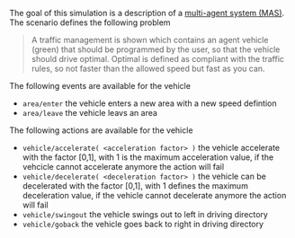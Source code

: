 The goal of this simulation is a description of a [multi-agent system (MAS)](https://en.wikipedia.org/wiki/Multi-agent_system).
The scenario defines the following problem

> A traffic management is shown which contains an agent vehicle (green) that should be programmed by the user, so that
> the vehicle should drive optimal. Optimal is defined as compliant with the traffic rules, so not faster than the
> allowed speed but fast as you can.

The following events are available for the vehicle

* ```area/enter``` the vehicle enters a new area with a new speed defintion
* ```area/leave``` the vehicle leavs an area 

The following actions are available for the vehicle

* ```vehicle/accelerate( <acceleration factor> )``` the vehicle accelerate with the factor [0,1],
    with 1 is the maximum acceleration value, if the vehcicle cannot accelerate anymore the action
    will fail
* ```vehicle/decelerate( <deceleration factor> )``` the vehicle can be decelerated with the factor [0,1],
    with 1 defines the maximum deceleration value, if the vehicle cannot decelerate anymore the action
    will fail
* ```vehicle/swingout``` the vehicle swings out to left in driving directory
* ```vehicle/goback``` the vehicle goes back to right in driving directory
